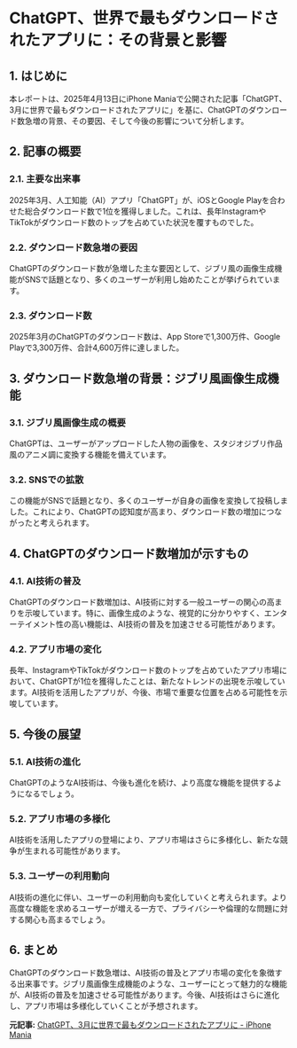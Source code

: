 # ChatGPT、世界で最もダウンロードされたアプリに：その背景と影響

## 1. はじめに

本レポートは、2025年4月13日にiPhone Maniaで公開された記事「ChatGPT、3月に世界で最もダウンロードされたアプリに」を基に、ChatGPTのダウンロード数急増の背景、その要因、そして今後の影響について分析します。

## 2. 記事の概要

### 2.1. 主要な出来事

2025年3月、人工知能（AI）アプリ「ChatGPT」が、iOSとGoogle Playを合わせた総合ダウンロード数で1位を獲得しました。これは、長年InstagramやTikTokがダウンロード数のトップを占めていた状況を覆すものでした。

### 2.2. ダウンロード数急増の要因

ChatGPTのダウンロード数が急増した主な要因として、ジブリ風の画像生成機能がSNSで話題となり、多くのユーザーが利用し始めたことが挙げられています。

### 2.3. ダウンロード数

2025年3月のChatGPTのダウンロード数は、App Storeで1,300万件、Google Playで3,300万件、合計4,600万件に達しました。

## 3. ダウンロード数急増の背景：ジブリ風画像生成機能

### 3.1. ジブリ風画像生成の概要

ChatGPTは、ユーザーがアップロードした人物の画像を、スタジオジブリ作品風のアニメ調に変換する機能を備えています。

### 3.2. SNSでの拡散

この機能がSNSで話題となり、多くのユーザーが自身の画像を変換して投稿しました。これにより、ChatGPTの認知度が高まり、ダウンロード数の増加につながったと考えられます。

## 4. ChatGPTのダウンロード数増加が示すもの

### 4.1. AI技術の普及

ChatGPTのダウンロード数増加は、AI技術に対する一般ユーザーの関心の高まりを示唆しています。特に、画像生成のような、視覚的に分かりやすく、エンターテイメント性の高い機能は、AI技術の普及を加速させる可能性があります。

### 4.2. アプリ市場の変化

長年、InstagramやTikTokがダウンロード数のトップを占めていたアプリ市場において、ChatGPTが1位を獲得したことは、新たなトレンドの出現を示唆しています。AI技術を活用したアプリが、今後、市場で重要な位置を占める可能性を示唆しています。

## 5. 今後の展望

### 5.1. AI技術の進化

ChatGPTのようなAI技術は、今後も進化を続け、より高度な機能を提供するようになるでしょう。

### 5.2. アプリ市場の多様化

AI技術を活用したアプリの登場により、アプリ市場はさらに多様化し、新たな競争が生まれる可能性があります。

### 5.3. ユーザーの利用動向

AI技術の進化に伴い、ユーザーの利用動向も変化していくと考えられます。より高度な機能を求めるユーザーが増える一方で、プライバシーや倫理的な問題に対する関心も高まるでしょう。

## 6. まとめ

ChatGPTのダウンロード数急増は、AI技術の普及とアプリ市場の変化を象徴する出来事です。ジブリ風画像生成機能のような、ユーザーにとって魅力的な機能が、AI技術の普及を加速させる可能性があります。今後、AI技術はさらに進化し、アプリ市場は多様化していくことが予想されます。



**元記事:** [ChatGPT、3月に世界で最もダウンロードされたアプリに - iPhone Mania](https://iphone-mania.jp/app-594025/)
